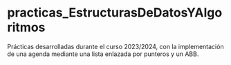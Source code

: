 # practicas_EstructurasDeDatosYAlgoritmos
Prácticas desarrolladas durante el curso 2023/2024, con la implementación de una agenda mediante una lista enlazada por punteros y un ABB.
